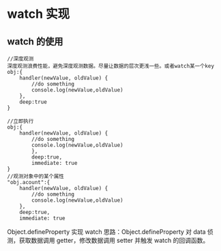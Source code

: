 # watch 实现

## watch 的使用

```
//深度观测
深度观测浪费性能，避免深度观测数据。尽量让数据的层次更浅一些。或者watch某一个key
obj:{
    handler(newValue, oldValue) {
        //do something
        console.log(newValue,oldValue)
    },
    deep:true
}

//立即执行
obj:{
    handler(newValue, oldValue) {
        //do something
        console.log(newValue,oldValue)
        },
        deep:true,
        immediate: true
}
//观测对象中的某个属性
"obj.acount":{
    handler(newValue, oldValue) {
        //do something
        console.log(newValue,oldValue)
    },
    deep:true,
    immediate: true
```

Object.defineProperty 实现 watch
思路：Object.defineProperty 对 data 侦测，获取数据调用 getter，修改数据调用 setter 并触发 watch 的回调函数。
